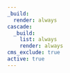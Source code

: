```yaml
---
_build:
  render: always
cascade:
  _build:
    list: always
    render: always
cms_exclude: true
active: true
---
```

